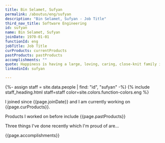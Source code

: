 ```yaml
---
title: Bin Selamet, Sufyan
permalink: /aboutus/eng/sufyan
description: "Bin Selamet, Sufyan - Job Title"
third_nav_title: Software Engineering
id: sufyan
name: Bin Selamet, Sufyan
joinDate: 1970-01-01
functionId: eng
jobTitle: Job Title
curProducts: currentProducts
pastProducts: pastProducts
accomplishments: ""
quote: Happiness is having a large, loving, caring, close-knit family in another city.
linkedinId: sufyan

---
```


{%- assign staff = site.data.people | find: "id", "sufyan" -%}
{% include staff_heading.html staff=staff color=site.colors.function-colors.eng %}

<p>I joined since {{page.joinDate}} and I am currently working on {{page.curProducts}}.</p>

<p>Products I worked on before include {{page.pastProducts}}</p>

<p>Three things I've done recently which I'm proud of are...</p>
{{page.accomplishments}}
